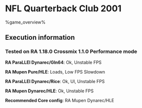 # NFL Quarterback Club 2001 

%game_overview%

## Execution information

### Tested on RA 1.18.0 Crossmix 1.1.0 Performance mode

**RA ParaLLEl Dynarec/Gln64**: Ok, Unstable FPS

**RA Mupen Pure/HLE**: Loads, Low FPS Slowdown

**RA ParaLLEl Dynarec/Rice**: Ok, UI, Unstable FPS

**RA Mupen Dynarec/HLE**: Ok, Unstable FPS

**Recommended Core config**: RA Mupen Dynarec/HLE
